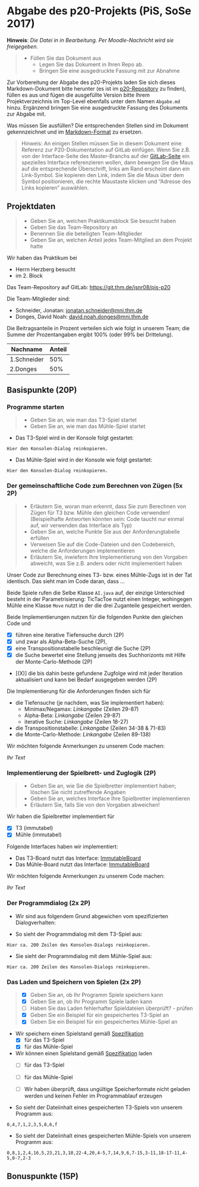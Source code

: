 # Abgabe des p20-Projekts (PiS, SoSe 2017)

**Hinweis**: _Die Datei in in Bearbeitung. Per Moodle-Nachricht wird sie freigegeben._

> * Füllen Sie das Dokument aus
>   * Legen Sie das Dokument in Ihren Repo ab.
>   * Bringen Sie eine ausgedruckte Fassung mit zur Abnahme

Zur Vorbereitung der Abgabe des p20-Projekts laden Sie sich dieses Markdown-Dokument bitte herunter (es ist im [p20-Repository](https://git.thm.de/dhzb87/p20) zu finden), füllen es aus und fügen die ausgefüllte Version bitte Ihrem Projektverzeichnis im Top-Level ebenfalls unter dem Namen `Abgabe.md` hinzu. Ergänzend bringen Sie eine ausgedruckte Fassung des Dokuments zur Abgabe mit.

Was müssen Sie ausfüllen? Die entsprechenden Stellen sind im Dokument gekennzeichnet und im [Markdown-Format](https://git.thm.de/help/user/markdown.md) zu ersetzen.

> Hinweis: An einigen Stellen müssen Sie in diesem Dokument eine Referenz zur P20-Dokumentation auf GitLab einfügen. Wenn Sie z.B. von der Interface-Seite des Master-Branchs auf der [GitLab-Seite](https://git.thm.de/dhzb87/p20/blob/master/InterfaceBoard.md) ein spezielles Interface referenzieren wollen, dann bewegen Sie die Maus auf die entsprechende Überschrift, links am Rand erscheint dann ein Link-Symbol. Sie kopieren den Link,  indem Sie die Maus über dem Symbol positionieren, die rechte Maustaste klicken und “Adresse des Links kopieren” auswählen.

## Projektdaten

> - Geben Sie an, welchen Praktikumsblock Sie besucht haben
> - Geben Sie das Team-Repository an
> - Benennen Sie die beteiligten Team-Mitglieder
> - Geben Sie an, welchen Anteil jedes Team-Mitglied an dem Projekt hatte

Wir haben das Praktikum bei

* Herrn Herzberg besucht
* im 2. Block

Das Team-Repository auf GitLab: https://git.thm.de/jsnr08/pis-p20

Die Team-Mitglieder sind:

* Schneider, Jonatan: jonatan.schneider@mni.thm.de
* Donges, David Noah: david.noah.donges@mni.thm.de

Die Beitragsanteile in Prozent verteilen sich wie folgt in unserem Team; die Summe der Prozentangaben ergibt 100% (oder 99% bei Drittelung).

| Nachname | Anteil |
| -------- | -------- |
| 1.Schneider | 50%   |
| 2.Donges | 50%   |

## Basispunkte (20P)

### Programme starten

> - Geben Sie an, wie man das T3-Spiel startet
> - Geben Sie an, wie man das Mühle-Spiel startet

* Das T3-Spiel wird in der Konsole folgt gestartet:
```
Hier den Konsolen-Dialog reinkopieren.
```

* Das Mühle-Spiel wird in der Konsole wie folgt gestartet:
```
Hier den Konsolen-Dialog reinkopieren.
```

### Der gemeinschaftliche Code zum Berechnen von Zügen (5x 2P)

> - Erläutern Sie, woran man erkennt, dass Sie zum Berechnen von Zügen für T3 bzw. Mühle den gleichen Code verwenden! (Beispielhafte Antworten könnten sein: Code taucht nur einmal auf, wir verwenden das Interface als Typ)
> - Geben Sie an, welche Punkte Sie aus der Anforderungtabelle erfüllen
> - Verweisen Sie auf die Code-Dateien und den Codebereich, welche die Anforderungen implementieren
> - Erläutern Sie, inwiefern Ihre Implementierung von den Vorgaben abweicht, was Sie z.B. anders oder nicht implementiert haben

Unser Code zur Berechnung eines T3- bzw. eines Mühle-Zugs ist in der Tat identisch. Das sieht man im Code daran, dass ...

Beide Spiele rufen die Selbe Klasse `AI.java` auf, der einzige Unterschied besteht in der Parametrisierung: TicTacToe nutzt einen Integer, wohingegen Mühle eine Klasse `Move` nutzt in der die drei Zuganteile gespeichert werden.

Beide Implementierungen nutzen für die folgenden Punkte den gleichen Code und

- [X] führen eine iterative Tiefensuche durch (2P)
- [X] und zwar als Alpha-Beta-Suche (2P),
- [X] eine Transpositionstabelle beschleunigt die Suche (2P)
- [X] die Suche bewertet eine Stellung jenseits des Suchhorizonts mit Hilfe der Monte-Carlo-Methode (2P)
- [(X)] die bis dahin beste gefundene Zugfolge wird mit jeder Iteration aktualisiert und kann bei Bedarf ausgegeben werden (2P)

Die Implementierung für die Anforderungen finden sich für

- die Tiefensuche (je nachdem, was Sie implementiert haben):
  - Minimax/Negamax: _Linkangabe_ (Zeilen 29-87)
  - Alpha-Beta:  _Linkangabe_ (Zeilen 29-87)
  - iterative Suche:  _Linkangabe_ (Zeilen 18-27)
- die Transpositionstabelle: _Linkangabe_ (Zeilen 34-38 & 71-83)
- die Monte-Carlo-Methode: _Linkangabe_ (Zeilen 89-138)

Wir möchten folgende Anmerkungen zu unserem Code machen:

_Ihr Text_

### Implementierung der Spielbrett- und Zuglogik (2P)

> - Geben Sie an, wie Sie die Spielbretter implementiert haben; löschen Sie nicht zutreffende Angaben
> - Geben Sie an, welches Interface Ihre Spielbretter implementieren
> - Erläutern Sie, falls Sie von den Vorgaben abweichen!

Wir haben die Spielbretter implementiert für
- [X] T3 (immutabel)
- [X] Mühle (immutabel)

Folgende Interfaces haben wir implementiert:
- Das T3-Board nutzt das Interface: [ImmutableBoard](https://git.thm.de/dhzb87/p20/blob/master/InterfaceBoard.md#interface-immutableboard)
- Das Mühle-Board nutzt das Interface: [ImmutableBoard](https://git.thm.de/dhzb87/p20/blob/master/InterfaceBoard.md#interface-immutableboard)

Wir möchten folgende Anmerkungen zu unserem Code machen:

_Ihr Text_

### Der Programmdialog (2x 2P)

* Wir sind aus folgendem Grund abgewichen vom spezifizierten Dialogverhalten:

* So sieht der Programmdialog mit dem T3-Spiel aus:
```
Hier ca. 200 Zeilen des Konsolen-Dialogs reinkopieren.
```

* Sie sieht der Programmdialog mit dem Mühle-Spiel aus:
```
Hier ca. 200 Zeilen des Konsolen-Dialogs reinkopieren.
```

### Das Laden und Speichern von Spielen (2x 2P)

> - [X] Geben Sie an, ob Ihr Programm Spiele speichern kann
> - [X] Geben Sie an, ob Ihr Programm Spiele laden kann
> - [ ] Haben Sie das Laden fehlerhafter Spieldateien überprüft? - prüfen
> - [X] Geben Sie ein Beispiel für ein gespeichertes T3-Spiel an
> - [X] Geben Sie ein Beispiel für ein gespeichertes Mühle-Spiel an

- Wir speichern einen Spielstand gemäß [Spezifikation](https://git.thm.de/dhzb87/p20/blob/master/LoadSaveSpec.md)
  - [X] für das T3-Spiel
  - [X] für das Mühle-Spiel
- Wir können einen Spielstand gemäß [Spezifikation](https://git.thm.de/dhzb87/p20/blob/master/LoadSaveSpec.md) laden
  - [ ] für das T3-Spiel
  - [ ] für das Mühle-Spiel
  - [ ] Wir haben überprüft, dass ungültige Speicherformate nicht geladen werden und keinen Fehler im Programmablauf erzeugen
 

* So sieht der Dateiinhalt eines gespeicherten T3-Spiels von unserem Programm aus:
```
0,4,7,1,2,3,5,8,6,f
```
 
* So sieht der Dateiinhalt eines gespeicherten Mühle-Spiels von unserem Programm aus:
```
0,8,1,2,4,16,5,23,21,3,18,22-4,20,4-5,7,14,9,6,7-15,3-11,18-17-11,4-5,0-7,2-3
```

## Bonuspunkte (15P)

